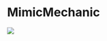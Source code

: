 # MimicMechanic
<img src="https://github.com/fthclskn/MimicMechanic/blob/main/AI.gif" width="auto">
